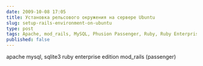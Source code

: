```yaml
---
date: 2009-10-08 17:05
title: Установка рельсового окружения на сервере Ubuntu
slug: setup-rails-environment-on-ubuntu
type: post
tags: Apache, mod_rails, MySQL, Phusion Passenger, Ruby, Ruby Enterprise Edition, SQLite, Ubuntu, Ubuntu Server
published: false
---
```


apache
mysql, sqlite3
ruby enterprise edition
mod_rails (passenger)
